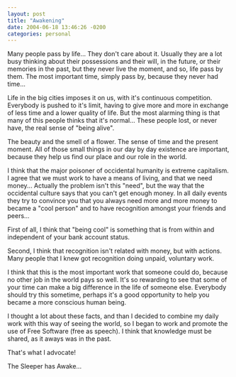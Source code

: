 ```yaml
---
layout: post
title: "Awakening"
date: 2004-06-18 13:46:26 -0200
categories: personal
---
```

Many people pass by life... They don't care about it. Usually they are a lot busy thinking about their possessions and their will, in the future, or their memories in the past, but they never live the moment, and so, life pass by them. The most important time, simply pass by, because they never had time...

Life in the big cities imposes it on us, with it's continuous competition. Everybody is pushed to it's limit, having to give more and more in exchange of less time and a lower quality of life. But the most alarming thing is that many of this people thinks that it's normal... These people lost, or never have, the real sense of "being alive".

The beauty and the smell of a flower. The sense of time and the present moment. All of those small things in our day by day existence are important, because they help us find our place and our role in the world.

I think that the major poisoner of occidental humanity is extreme capitalism. I agree that we must work to have a means of living, and that we need money... Actually the problem isn't this "need", but the way that the occidental culture says that you can't get enough money. In all daily events they try to convince you that you always need more and more money to became a "cool person" and to have recognition amongst your friends and peers...

First of all, I think that "being cool" is something that is from within and independent of your bank account status.

Second, I think that recognition isn't related with money, but with actions. Many people that I knew got recognition doing unpaid, voluntary work.

I think that this is the most important work that someone could do, because no other job in the world pays so well. It's so rewarding to see that some of your time can make a big difference in the life of someone else. Everybody should try this sometime, perhaps it's a good opportunity to help you became a more conscious human being.

I thought a lot about these facts, and than I decided to combine my daily work with this way of seeing the world, so I began to work and promote the use of Free Software (free as speech). I think that knowledge must be shared, as it aways was in the past.

That's what I advocate!

The Sleeper has Awake...